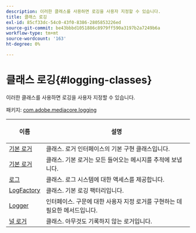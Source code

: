 ```yaml
---
description: 이러한 클래스를 사용하면 로깅을 사용자 지정할 수 있습니다.
title: 클래스 로깅
exl-id: 85cf33dc-54c0-43f0-8386-2805853226ed
source-git-commit: be43bbbd1051886c8979ff590a3197b2a7249b6a
workflow-type: tm+mt
source-wordcount: '163'
ht-degree: 0%

---
```


# 클래스 로깅{#logging-classes}

이러한 클래스를 사용하면 로깅을 사용자 지정할 수 있습니다.

패키지: [com.adobe.mediacore.logging](https://help.adobe.com/en_US/primetime/api/psdk/asdoc-dhls_1.4/com/adobe/mediacore/logging/package-detail.html)

<table frame="all" colsep="1" rowsep="1" id="table_389797D3CEF14EA2862E0B20C6E6CC41"> 
 <thead> 
  <tr rowsep="1"> 
   <th colname="1" class="entry"> <p>이름 </p> </th> 
   <th colname="2" class="entry"> <p>설명 </p> </th> 
  </tr> 
 </thead>
 <tbody> 
  <tr rowsep="1"> 
   <td colname="1"><span class="codeph"><a href="https://help.adobe.com/en_US/primetime/api/psdk/asdoc-dhls_1.4/com/adobe/mediacore/logging/BaseLogger.html" format="html" scope="external"> 기본 로거</a></span> </td> 
   <td colname="2"> 클래스. 로거 인터페이스의 기본 구현 클래스입니다. </td> 
  </tr> 
  <tr rowsep="1"> 
   <td colname="1"><span class="codeph"><a href="https://help.adobe.com/en_US/primetime/api/psdk/asdoc-dhls_1.4/com/adobe/mediacore/logging/DefaultLogger.html" format="html" scope="external"> 기본 로거</a></span> </td> 
   <td colname="2"> 클래스. 기본 로거는 모든 들어오는 메시지를 추적에 보냅니다. </td> 
  </tr> 
  <tr rowsep="1"> 
   <td colname="1"><span class="codeph"><a href="https://help.adobe.com/en_US/primetime/api/psdk/asdoc-dhls_1.4/com/adobe/mediacore/logging/Log.html" format="html" scope="external"> 로그</a></span> </td> 
   <td colname="2"> 클래스. 로그 시스템에 대한 액세스를 제공합니다. </td> 
  </tr> 
  <tr rowsep="1"> 
   <td colname="1"><span class="codeph"><a href="https://help.adobe.com/en_US/primetime/api/psdk/asdoc-dhls_1.4/com/adobe/mediacore/logging/LogFactory.html" format="html" scope="external"> LogFactory</a></span> </td> 
   <td colname="2"> 클래스. 기본 로깅 팩터리입니다.</td> 
  </tr> 
  <tr rowsep="1"> 
   <td colname="1"><span class="codeph"><a href="https://help.adobe.com/en_US/primetime/api/psdk/asdoc-dhls_1.4/com/adobe/mediacore/logging/Logger.html" format="html" scope="external"> Logger</a></span> </td> 
   <td colname="2">인터페이스. 구문에 대한 사용자 지정 로거를 구현하는 데 필요한 메서드입니다. </td> 
  </tr> 
  <tr rowsep="0"> 
   <td colname="1"><span class="codeph"><a href="https://help.adobe.com/en_US/primetime/api/psdk/asdoc-dhls_1.4/com/adobe/mediacore/logging/NullLogger.html" format="html" scope="external"> 널 로거</a></span> </td> 
   <td colname="2"> 클래스. 아무것도 기록하지 않는 로거입니다.</td> 
  </tr> 
 </tbody> 
</table>
